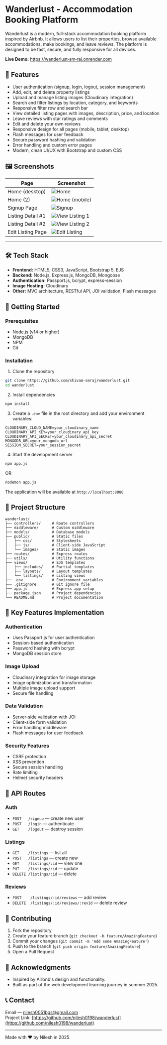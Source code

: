 # Wanderlust - Accommodation Booking Platform

Wanderlust is a modern, full-stack accommodation booking platform inspired by Airbnb. It allows users to list their properties, browse available accommodations, make bookings, and leave reviews. The platform is designed to be fast, secure, and fully responsive for all devices.


**Live Demo:** [https://wanderlust‑sm‑raj.onrender.com](https://wanderlust-sm-raj.onrender.com)

## 🚩 Features
- User authentication (signup, login, logout, session management)
- Add, edit, and delete property listings
- Upload and manage listing images (Cloudinary integration)
- Search and filter listings by location, category, and keywords
- Responsive filter row and search bar
- View detailed listing pages with images, description, price, and location
- Leave reviews with star ratings and comments
- Edit and delete your own reviews
- Responsive design for all pages (mobile, tablet, desktop)
- Flash messages for user feedback
- Secure password hashing and validation
- Error handling and custom error pages
- Modern, clean UI/UX with Bootstrap and custom CSS


## 🖼️ Screenshots

| Page                | Screenshot                                             |
|---------------------|--------------------------------------------------------|
| Home (desktop)      | ![Home](/public/images/home.png)                       |
| Home (2)            | ![Home (mobile)](/public/images/home2.png)             |
| Signup Page         | ![Signup](/public/images/signup.png)                   |
| Listing Detail #1   | ![View Listing 1](/public/images/vewlisting1.png)      |
| Listing Detail #2   | ![View Listing 2](/public/images/viewlisting2.png)     |
| Edit Listing Page   | ![Edit Listing](/public/images/edit1.png)              |

---

## 🛠️ Tech Stack
- **Frontend:** HTML5, CSS3, JavaScript, Bootstrap 5, EJS
- **Backend:** Node.js, Express.js, MongoDB, Mongoose
- **Authentication:** Passport.js, bcrypt, express-session
- **Image Hosting:** Cloudinary
- **Other:** MVC architecture, RESTful API, JOI validation, Flash messages

## 🚀 Getting Started

### Prerequisites
- Node.js (v14 or higher)
- MongoDB
- NPM 
- Git

### Installation
1. Clone the repository
```bash
git clone https://github.com/shivam-smraj/wanderlust.git
cd wanderlust
```
2. Install dependencies
```bash
npm install
```
3. Create a `.env` file in the root directory and add your environment variables:
```env
CLOUDINARY_CLOUD_NAME=your_cloudinary_name
CLOUDINARY_API_KEY=your_cloudinary_api_key
CLOUDINARY_API_SECRET=your_cloudinary_api_secret
MONGODB_URL=your_mongodb_url
SESSION_SECRET=your_session_secret
```
4. Start the development server
```bash
npm app.js
```
  OR
```bash
nodemon app.js
```
The application will be available at `http://localhost:8080`

## 📁 Project Structure

```
wanderlust/
├── controllers/     # Route controllers
├── middleware/      # Custom middleware
├── models/          # Database models
├── public/          # Static files
│   ├── css/         # Stylesheets
│   ├── js/          # Client-side JavaScript
│   └── images/      # Static images
├── routes/          # Express routes
├── utils/           # Utility functions
├── views/           # EJS templates
│   ├── includes/    # Partial templates
│   ├── layouts/     # Layout templates
│   └── listings/    # Listing views
├── .env             # Environment variables
├── .gitignore       # Git ignore file
├── app.js           # Express app setup
├── package.json     # Project dependencies
└── README.md        # Project documentation
```

## 🔑 Key Features Implementation

### Authentication
- Uses Passport.js for user authentication
- Session-based authentication
- Password hashing with bcrypt
- MongoDB session store

### Image Upload
- Cloudinary integration for image storage
- Image optimization and transformation
- Multiple image upload support
- Secure file handling

### Data Validation
- Server-side validation with JOI
- Client-side form validation
- Error handling middleware
- Flash messages for user feedback

### Security Features
- CSRF protection
- XSS prevention
- Secure session handling
- Rate limiting
- Helmet security headers

## 📄 API Routes

### Auth
- `POST   /signup`    — create new user  
- `POST   /login`     — authenticate  
- `GET    /logout`    — destroy session  

### Listings
- `GET    /listings`        — list all  
- `POST   /listings`        — create new  
- `GET    /listings/:id`    — view one  
- `PUT    /listings/:id`    — update  
- `DELETE /listings/:id`    — delete  

### Reviews
- `POST    /listings/:id/reviews`         — add review  
- `DELETE  /listings/:id/reviews/:revId`  — delete review

## 🤝 Contributing

1. Fork the repository
2. Create your feature branch (`git checkout -b feature/AmazingFeature`)
3. Commit your changes (`git commit -m 'Add some AmazingFeature'`)
4. Push to the branch (`git push origin feature/AmazingFeature`)
5. Open a Pull Request



## 👏 Acknowledgments

- Inspired by Airbnb's design and functionality.
- Built as part of the web development learning journey in summer 2025.


## 📞 Contact

Email — nilesh0051bgs@gmail.com  
Project Link: [https://github.com/nilesh0198/wanderlust](https://github.com/nilesh0198/wanderlust)

---

Made with ❤️ by Nilesh in 2025.
